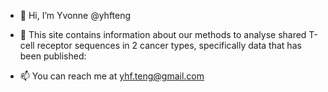 - 👋 Hi, I’m Yvonne @yhfteng
- 🌱 This site contains information about our methods to analyse shared T-cell receptor sequences in 2 cancer types, specifically data that has been published:


- 📫 You can reach me at yhf.teng@gmail.com

<!---
yhfteng/yhfteng is a ✨ special ✨ repository because its `README.md` (this file) appears on your GitHub profile.
You can click the Preview link to take a look at your changes.
--->

